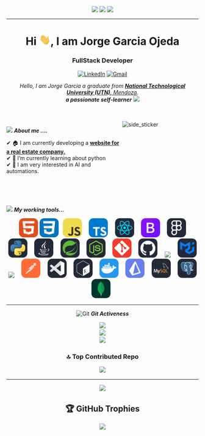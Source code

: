  <p align="center">
<img src="https://img.shields.io/badge/Age-22-blue" />
  
  <img src="https://img.shields.io/badge/Lives-Argentina-success" />
  <img src="https://img.shields.io/badge/Languages-English%20%26%20Spanish-brightgreen" />
</p>
<hr>
<h1 align="center">Hi <img src="https://raw.githubusercontent.com/ABSphreak/ABSphreak/master/gifs/Hi.gif" width="30px">, I am Jorge Garcia Ojeda </h1>
<h3 align="center"> FullStack Developer </h3>
<p align="center">
<a href="https://www.linkedin.com/in/jorge-garcia-ojeda/" target="blank"><img src="https://cdn.jsdelivr.net/gh/devicons/devicon/icons/linkedin/linkedin-original.svg" alt="LinkedIn" width="30"/></a>  
 <a href = "mailto: jor4300@gmail.com"><img src="https://cdn.jsdelivr.net/gh/devicons/devicon/icons/google/google-original.svg" alt="Gmail" width="30" /></a>
</p>
</p>



<p align="center">
  <em>
    Hello, I am Jorge Garcia a graduate from <a href="https://www4.frm.utn.edu.ar/"> <b>National Technological University (UTN)</b>, Mendoza</a>. <br>
    <b>a passionate self-learner</b> <img src="https://github.com/TheDudeThatCode/TheDudeThatCode/blob/master/Assets/Developer.gif" width="30px"> 
  </em> 
  <br>
</p>
<br><br>
<img align="right" width=200px height=200px alt="side_sticker" src="https://media.giphy.com/media/TEnXkcsHrP4YedChhA/giphy.gif" />

<img src="https://media.giphy.com/media/iY8CRBdQXODJSCERIr/giphy.gif" width="30px">&nbsp;***About me ....***


✔ 🏠  I am currently developing a <a href ="https://github.com/jorgarcia12/inmobiliaria"> <b>website for a real estate company.</b> </a><br> 
✔ 🐍 I’m currently learning about python<br>
✔ 🧠 I am very interested in AI and automations.<br>
<br><br><br><br>
 

<img src="https://media.giphy.com/media/iY8CRBdQXODJSCERIr/giphy.gif" width="30px">&nbsp;***My working tools...***

<div align = "center">
  <code><img height="50" src="https://github.com/tandpfun/skill-icons/blob/main/icons/HTML.svg"></code>
  <code><img height="50" src="https://github.com/tandpfun/skill-icons/blob/main/icons/CSS.svg"></code>
  <code> <img height="50" src="https://github.com/tandpfun/skill-icons/blob/main/icons/JavaScript.svg"> </code>
  <code> <img height="50" src="https://github.com/tandpfun/skill-icons/blob/main/icons/TypeScript.svg"> </code>
  <code> <img height="50" src="https://github.com/tandpfun/skill-icons/blob/main/icons/React-Dark.svg"> </code>
  <code> <img height="50" src="https://github.com/tandpfun/skill-icons/blob/main/icons/Bootstrap.svg"> </code>
  <code> <img height="50" src="https://github.com/tandpfun/skill-icons/blob/main/icons/Figma-Dark.svg"> </code>
  <code> <img height="50" src="https://github.com/tandpfun/skill-icons/blob/main/icons/Python-Dark.svg"> </code>
  <code> <img height="50" src="https://github.com/tandpfun/skill-icons/blob/main/icons/Java-Dark.svg"> </code>
  <code> <img height="50" src="https://github.com/tandpfun/skill-icons/blob/main/icons/Spring-Dark.svg"> </code>
  <code> <img height="50" src="https://github.com/tandpfun/skill-icons/blob/main/icons/NodeJS-Dark.svg"> </code>
  <code> <img height="50" src="https://github.com/tandpfun/skill-icons/blob/main/icons/Git.svg"> </code>
  <code> <img height="50" src="https://github.com/tandpfun/skill-icons/blob/main/icons/Github-Dark.svg"> </code>
  <code> <img height="50" src="https://github.com/tandpfun/skill-icons/blob/main/icons/Kali-Dark.svg"> </code>
  <code> <img height="50" src="https://github.com/tandpfun/skill-icons/blob/main/icons/MaterialUI-Dark.svg"> </code>
  <code> <img height="50" src="https://github.com/tandpfun/skill-icons/blob/main/icons/Npm-Dark.svg"> </code>
  <code> <img height="50" src="https://github.com/tandpfun/skill-icons/blob/main/icons/Postman.svg"> </code>
  <code> <img height="50" src="https://github.com/tandpfun/skill-icons/blob/main/icons/VSCode-Dark.svg"> </code>
  <code> <img height="50" src="https://github.com/tandpfun/skill-icons/blob/main/icons/Bash-Dark.svg"> </code>
  <code> <img height="50" src="https://github.com/tandpfun/skill-icons/blob/main/icons/Docker.svg"> </code>
  <code> <img height="50" src="https://github.com/tandpfun/skill-icons/blob/main/icons/Prisma.svg"> </code>
  <code> <img height="50" src="https://github.com/tandpfun/skill-icons/blob/main/icons/MySQL-Dark.svg"> </code>
  <code> <img height="50" src="https://github.com/tandpfun/skill-icons/blob/main/icons/PostgreSQL-Dark.svg"> </code>
 <code> <img height = "50" src="https://github.com/tandpfun/skill-icons/blob/main/icons/MongoDB.svg"> </code>
  </div>
  <hr>
  <p align="center">
 <img src="https://media.giphy.com/media/W5eoZHPpUx9sapR0eu/giphy.gif" width="30px" alt="Git"/>&nbsp;<i><b>Git Activeness</b></i></p>
 <div align = "center">
   
![](https://github-readme-stats.vercel.app/api?username=jorgarcia12&theme=dark&hide_border=true&include_all_commits=true&count_private=true)<br/>
![](https://nirzak-streak-stats.vercel.app/?user=jorgarcia12&theme=dark&hide_border=true)<br/>
![](https://github-readme-stats.vercel.app/api/top-langs/?username=jorgarcia12&theme=dark&hide_border=true&include_all_commits=true&count_private=true&layout=compact)
### 🔝 Top Contributed Repo
![](https://github-contributor-stats.vercel.app/api?username=jorgarcia12&limit=5&theme=dark&combine_all_yearly_contributions=true)

---
[![](https://visitcount.itsvg.in/api?id=jorgarcia12&icon=0&color=1)](https://visitcount.itsvg.in)

## 🏆 GitHub Trophies
![](https://github-profile-trophy.vercel.app/?username=jorgarcia12&theme=dark&no-frame=true&no-bg=true&margin-w=4)

 </div>








